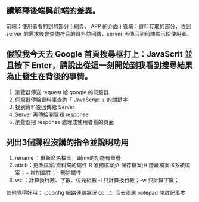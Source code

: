 ## 請解釋後端與前端的差異。

前端：使用者看的到的部分 ( 網頁、 APP 的介面 )
後端：資料存取的部分，收到 server 的需求後會查詢符合的資料並回傳，server 再傳回到前端顯示給使用者。

## 假設我今天去 Google 首頁搜尋框打上：JavaScrit 並且按下 Enter，請說出從這一刻開始到我看到搜尋結果為止發生在背後的事情。

1. 瀏覽器傳送 request 給 google 的伺服器
2. 伺服器傳給資料庫查詢「 JavaScript 」的關鍵字
3. 找到資料後回傳給 Server
4. Server 再傳給瀏覽器 response
5. 瀏覽器把 response 處理成使用者看的頁面

## 列出3個課程沒講的指令並說明功用

1. rename ：重新命名檔案，跟mv的功能有重疊
2. attrib：更改檔案/資料夾的屬性
R 唯獨檔案;A 保存檔案;H 隱藏檔案;S系統檔案；+ 增加屬性；- 刪除屬性
3. wc ：計算換行數、字數、位元組數
-l 只計算換行數；-w 只計算字數；

其他覺得好用：
ipconfig 網路連線狀況
cd ../.. 回去兩層
notepad 開啟記事本 